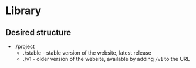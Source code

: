 # Library

## Desired structure 
  - ./project
      - ./stable - stable version of the website, latest release
      - ./v1 - older version of the website, available by adding `/v1` to the URL